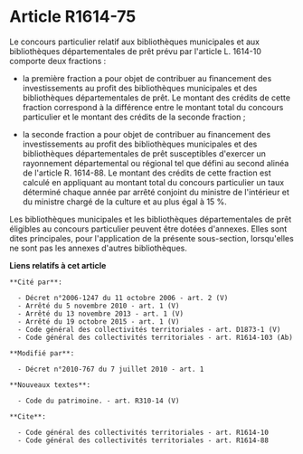# Article R1614-75

Le concours particulier relatif aux bibliothèques municipales et aux bibliothèques départementales de prêt prévu par
l'article L. 1614-10 comporte deux fractions :

- la première fraction a pour objet de contribuer au financement des investissements au profit des bibliothèques municipales
et des bibliothèques départementales de prêt. Le montant des crédits de cette fraction correspond à la différence entre le
montant total du concours particulier et le montant des crédits de la seconde fraction ;

- la seconde fraction a pour objet de contribuer au financement des investissements au profit des bibliothèques municipales
et des bibliothèques départementales de prêt susceptibles d'exercer un rayonnement départemental ou régional tel que défini
au second alinéa de l'article R. 1614-88. Le montant des crédits de cette fraction est calculé en appliquant au montant total
du concours particulier un taux déterminé chaque année par arrêté conjoint du ministre de l'intérieur et du ministre chargé
de la culture et au plus égal à 15 %. 

Les bibliothèques municipales et les bibliothèques départementales de prêt éligibles au concours particulier peuvent être
dotées d'annexes. Elles sont dites principales, pour l'application de la présente sous-section, lorsqu'elles ne sont pas les
annexes d'autres bibliothèques.

**Liens relatifs à cet article**

	**Cité par**:

	  - Décret n°2006-1247 du 11 octobre 2006 - art. 2 (V)
	  - Arrêté du 5 novembre 2010 - art. 1 (V)
	  - Arrêté du 13 novembre 2013 - art. 1 (V)
	  - Arrêté du 19 octobre 2015 - art. 1 (V)
	  - Code général des collectivités territoriales - art. D1873-1 (V)
	  - Code général des collectivités territoriales - art. R1614-103 (Ab)

	**Modifié par**:

	  - Décret n°2010-767 du 7 juillet 2010 - art. 1

	**Nouveaux textes**:

	  - Code du patrimoine. - art. R310-14 (V)

	**Cite**:

	  - Code général des collectivités territoriales - art. R1614-10
	  - Code général des collectivités territoriales - art. R1614-88
